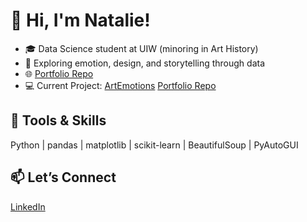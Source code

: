 # 👋 Hi, I'm Natalie!
- 🎓 Data Science student at UIW (minoring in Art History)
- 🎨 Exploring emotion, design, and storytelling through data
- 🌐 [Portfolio Repo](https://github.com/natalie-ava/portfolio)
- 💻 Current Project: [ArtEmotions](https://github.com/natalie-ava/ArtEmotions) [Portfolio Repo](https://github.com/natalie-ava/portfolio)

## 🔧 Tools & Skills
Python | pandas | matplotlib | scikit-learn | BeautifulSoup | PyAutoGUI

## 📫 Let’s Connect
[LinkedIn]([https://linkedin.com/in/your-link](https://www.linkedin.com/in/natalieavahuang/))
